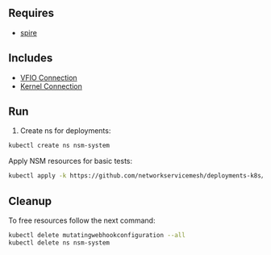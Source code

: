 ## Requires

- [spire](../spire)

## Includes

- [VFIO Connection](../use-cases/Vfio2Noop)
- [Kernel Connection](../use-cases/SriovKernel2Noop)

## Run

1. Create ns for deployments:
```bash
kubectl create ns nsm-system
```

Apply NSM resources for basic tests:
```bash
kubectl apply -k https://github.com/networkservicemesh/deployments-k8s/examples/sriov?ref=4b0a9b002e348441127f5f64c6cf68851d288c36
```

## Cleanup

To free resources follow the next command:
```bash
kubectl delete mutatingwebhookconfiguration --all
kubectl delete ns nsm-system
```
